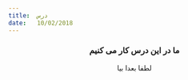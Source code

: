 ```yaml
---
title:  درس
date:   10/02/2018
---
```


### <center>ما در این درس کار می کنیم</center>
<center>لطفا بعدا بیا</center>